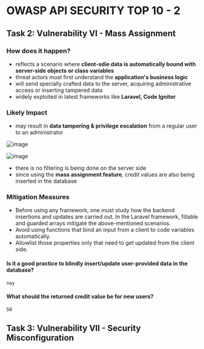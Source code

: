 # OWASP API SECURITY TOP 10 - 2

## Task 2: Vulnerability VI - Mass Assignment
### How does it happen?
* reflects a scenario where **client-sdie data is automatically bound with server-side objects or class variables**
* threat actors must first understand the **application's business logic**
* will send specially crafted data to the server, acquiring administrative access or inserting tampered data
* widely exploited in latest frameworks like **Laravel, Code Ignitor**

### Likely Impact
* may result in **data tampering & privilege escalation** from a regular user to an administrator

![image](https://github.com/user-attachments/assets/689f807a-471a-42bd-9357-d513881f36bd)

![image](https://github.com/user-attachments/assets/ee93803d-90ca-4bd1-9558-2344aba56325)

* there is no filtering is being done on the server side
* since using the **mass assignment feature**, credit values are also being inserted in the database


### Mitigation Measures 
* Before using any framework, one must study how the backend insertions and updates are carried out. In the Laravel framework, fillable and guarded arrays mitigate the above-mentioned scenarios. 
* Avoid using functions that bind an input from a client to code variables automatically.
* Allowlist those properties only that need to get updated from the client side.



#### Is it a good practice to blindly insert/update user-provided data in the database?
```
nay
```

#### What should the returned credit value be for new users?
```
50
```


## Task 3: Vulnerability VII - Security Misconfiguration




























